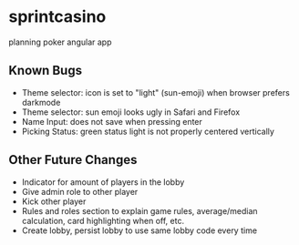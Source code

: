 # sprintcasino
planning poker angular app

## Known Bugs
 - Theme selector: icon is set to "light" (sun-emoji) when browser prefers darkmode
 - Theme selector: sun emoji looks ugly in Safari and Firefox
 - Name Input: does not save when pressing enter
 - Picking Status: green status light is not properly centered vertically

## Other Future Changes
 - Indicator for amount of players in the lobby
 - Give admin role to other player
 - Kick other player
 - Rules and roles section  to explain game rules, average/median calculation, card highlighting when off, etc.
 - Create lobby, persist lobby to use same lobby code every time
